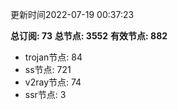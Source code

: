 更新时间2022-07-19 00:37:23

**总订阅: 73**
**总节点: 3552**
**有效节点: 882**
- trojan节点: 84
- ss节点: 721
- v2ray节点: 74
- ssr节点: 3
